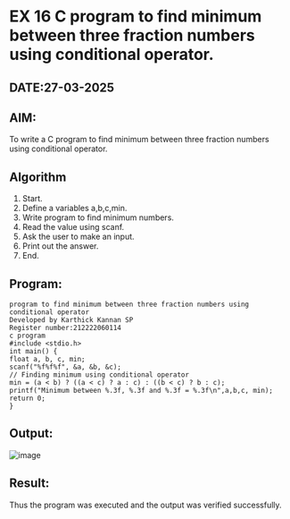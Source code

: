 # EX 16 C program to find minimum between three fraction numbers using conditional operator.
## DATE:27-03-2025
## AIM:
To write a C program to find minimum between three fraction numbers using conditional operator.

## Algorithm
1. Start.
2. Define a variables a,b,c,min.
3. Write program to find minimum numbers.
4. Read the value using scanf.
5. Ask the user to make an input.
6. Print out the answer.
7. End. 
## Program:
```
program to find minimum between three fraction numbers using conditional operator
Developed by Karthick Kannan SP
Register number:212222060114
c program
#include <stdio.h>
int main() {
float a, b, c, min;
scanf("%f%f%f", &a, &b, &c);
// Finding minimum using conditional operator 
min = (a < b) ? ((a < c) ? a : c) : ((b < c) ? b : c);
printf("Minimum between %.3f, %.3f and %.3f = %.3f\n",a,b,c, min);
return 0;
}
```

## Output:
![image](https://github.com/user-attachments/assets/f8d57b2a-eac9-4b51-b0c9-81540734adf6)




## Result:
Thus the program was executed and the output was verified successfully.
